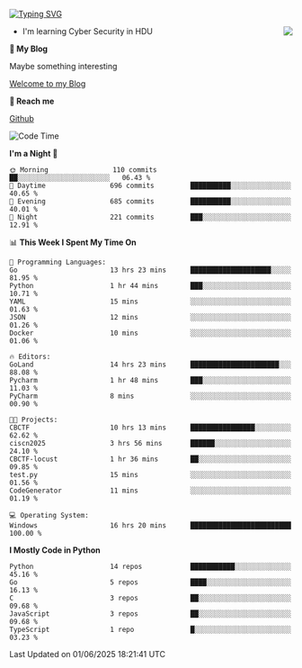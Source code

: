[![Typing SVG](https://readme-typing-svg.herokuapp.com?font=Fira+Code&pause=1000&random=false&width=450&height=60&lines=Hello+%F0%9F%91%8B%F0%9F%8F%BB;I'm+JBNRZ)](https://git.io/typing-svg)

<a href="#">
  <img align="right" src="https://github-readme-stats.vercel.app/api?username=JBNRZ&show_icons=true&bg_color=15,f2f7fd,E0EAFC" />
</a>

- I'm learning Cyber Security in HDU

 **🌱 My Blog**

Maybe something interesting

[Welcome to my Blog](https://jbnrz.com.cn/)

 **💬 Reach me** 

[Github](https://github.com/JBNRZ)


<!--START_SECTION:waka-->
![Code Time](http://img.shields.io/badge/Code%20Time-1%2C205%20hrs%2031%20mins-blue)

**I'm a Night 🦉** 

```text
🌞 Morning                110 commits         ██░░░░░░░░░░░░░░░░░░░░░░░   06.43 % 
🌆 Daytime                696 commits         ██████████░░░░░░░░░░░░░░░   40.65 % 
🌃 Evening                685 commits         ██████████░░░░░░░░░░░░░░░   40.01 % 
🌙 Night                  221 commits         ███░░░░░░░░░░░░░░░░░░░░░░   12.91 % 
```


📊 **This Week I Spent My Time On** 

```text
💬 Programming Languages: 
Go                       13 hrs 23 mins      ████████████████████░░░░░   81.95 % 
Python                   1 hr 44 mins        ███░░░░░░░░░░░░░░░░░░░░░░   10.71 % 
YAML                     15 mins             ░░░░░░░░░░░░░░░░░░░░░░░░░   01.63 % 
JSON                     12 mins             ░░░░░░░░░░░░░░░░░░░░░░░░░   01.26 % 
Docker                   10 mins             ░░░░░░░░░░░░░░░░░░░░░░░░░   01.06 % 

🔥 Editors: 
GoLand                   14 hrs 23 mins      ██████████████████████░░░   88.08 % 
Pycharm                  1 hr 48 mins        ███░░░░░░░░░░░░░░░░░░░░░░   11.03 % 
PyCharm                  8 mins              ░░░░░░░░░░░░░░░░░░░░░░░░░   00.90 % 

🐱‍💻 Projects: 
CBCTF                    10 hrs 13 mins      ████████████████░░░░░░░░░   62.62 % 
ciscn2025                3 hrs 56 mins       ██████░░░░░░░░░░░░░░░░░░░   24.10 % 
CBCTF-locust             1 hr 36 mins        ██░░░░░░░░░░░░░░░░░░░░░░░   09.85 % 
test.py                  15 mins             ░░░░░░░░░░░░░░░░░░░░░░░░░   01.56 % 
CodeGenerator            11 mins             ░░░░░░░░░░░░░░░░░░░░░░░░░   01.19 % 

💻 Operating System: 
Windows                  16 hrs 20 mins      █████████████████████████   100.00 % 
```

**I Mostly Code in Python** 

```text
Python                   14 repos            ███████████░░░░░░░░░░░░░░   45.16 % 
Go                       5 repos             ████░░░░░░░░░░░░░░░░░░░░░   16.13 % 
C                        3 repos             ██░░░░░░░░░░░░░░░░░░░░░░░   09.68 % 
JavaScript               3 repos             ██░░░░░░░░░░░░░░░░░░░░░░░   09.68 % 
TypeScript               1 repo              █░░░░░░░░░░░░░░░░░░░░░░░░   03.23 % 
```




 Last Updated on 01/06/2025 18:21:41 UTC
<!--END_SECTION:waka-->
